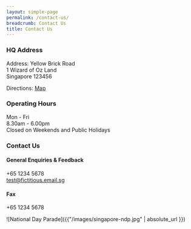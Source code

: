 ```yaml
---
layout: simple-page
permalink: /contact-us/
breadcrumb: Contact Us
title: Contact Us
---
```


### **HQ Address**
Address: Yellow Brick Road <br>
1 Wizard of Oz Land <br>
Singapore 123456

Directions: [Map](https://www.onemap.sg/main/v2/?lat=1.30366583776968&lng=103.823998391692)

### **Operating Hours**
Mon - Fri <br>
8.30am - 6.00pm <br>
Closed on Weekends and Public Holidays <br>

### **Contact Us**
#### General Enquiries & Feedback
+65 1234 5678 <br>
[test@fictitious.email.sg](mailto:test@fictitious.email.sg)

#### Fax
+65 1234 5678

![National Day Parade]({{"/images/singapore-ndp.jpg" | absolute_url }})
